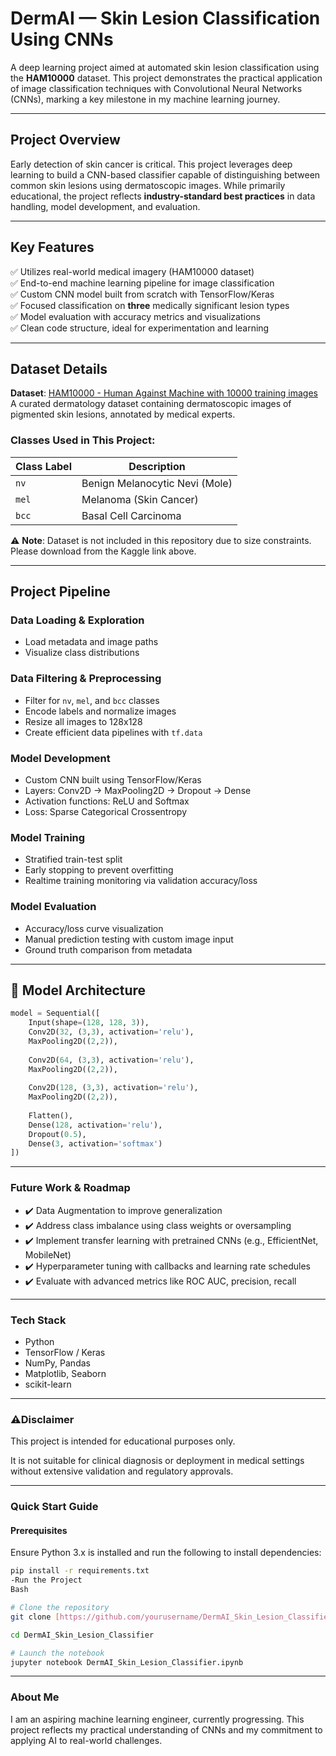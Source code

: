 # DermAI — Skin Lesion Classification Using CNNs

A deep learning project aimed at automated skin lesion classification using the **HAM10000** dataset. This project demonstrates the practical application of image classification techniques with Convolutional Neural Networks (CNNs), marking a key milestone in my machine learning journey.

---

## Project Overview

Early detection of skin cancer is critical. This project leverages deep learning to build a CNN-based classifier capable of distinguishing between common skin lesions using dermatoscopic images. While primarily educational, the project reflects **industry-standard best practices** in data handling, model development, and evaluation.

---

## Key Features

✅ Utilizes real-world medical imagery (HAM10000 dataset)  
✅ End-to-end machine learning pipeline for image classification  
✅ Custom CNN model built from scratch with TensorFlow/Keras  
✅ Focused classification on **three** medically significant lesion types  
✅ Model evaluation with accuracy metrics and visualizations  
✅ Clean code structure, ideal for experimentation and learning

---

## Dataset Details

**Dataset**: [HAM10000 - Human Against Machine with 10000 training images](https://www.kaggle.com/datasets/kmader/skin-cancer-mnist-ham10000)  
A curated dermatology dataset containing dermatoscopic images of pigmented skin lesions, annotated by medical experts.

### Classes Used in This Project:

| Class Label | Description                          |
|-------------|--------------------------------------|
| `nv`        | Benign Melanocytic Nevi (Mole)       |
| `mel`       | Melanoma (Skin Cancer)               |
| `bcc`       | Basal Cell Carcinoma                 |

⚠️ **Note**: Dataset is not included in this repository due to size constraints. Please download from the Kaggle link above.

---

##  Project Pipeline

### Data Loading & Exploration
- Load metadata and image paths
- Visualize class distributions

### Data Filtering & Preprocessing
- Filter for `nv`, `mel`, and `bcc` classes
- Encode labels and normalize images
- Resize all images to 128x128
- Create efficient data pipelines with `tf.data`

### Model Development
- Custom CNN built using TensorFlow/Keras
- Layers: Conv2D → MaxPooling2D → Dropout → Dense
- Activation functions: ReLU and Softmax
- Loss: Sparse Categorical Crossentropy

### Model Training
- Stratified train-test split
- Early stopping to prevent overfitting
- Realtime training monitoring via validation accuracy/loss

### Model Evaluation
- Accuracy/loss curve visualization
- Manual prediction testing with custom image input
- Ground truth comparison from metadata

---

## 🧠 Model Architecture

```python
model = Sequential([
    Input(shape=(128, 128, 3)),
    Conv2D(32, (3,3), activation='relu'),
    MaxPooling2D((2,2)),
    
    Conv2D(64, (3,3), activation='relu'),
    MaxPooling2D((2,2)),
    
    Conv2D(128, (3,3), activation='relu'),
    MaxPooling2D((2,2)),
    
    Flatten(),
    Dense(128, activation='relu'),
    Dropout(0.5),
    Dense(3, activation='softmax')
])
```
---
### Future Work & Roadmap

* ✔️ Data Augmentation to improve generalization
* ✔️ Address class imbalance using class weights or oversampling
* ✔️ Implement transfer learning with pretrained CNNs (e.g., EfficientNet, MobileNet)
* ✔️ Hyperparameter tuning with callbacks and learning rate schedules
* ✔️ Evaluate with advanced metrics like ROC AUC, precision, recall

---
### Tech Stack

* Python
* TensorFlow / Keras
* NumPy, Pandas
* Matplotlib, Seaborn
* scikit-learn

---

### ⚠️Disclaimer

This project is intended for educational purposes only.

It is not suitable for clinical diagnosis or deployment in medical settings without extensive validation and regulatory approvals.

---

### Quick Start Guide

#### Prerequisites

Ensure Python 3.x is installed and run the following to install dependencies:

```bash
pip install -r requirements.txt
-Run the Project
Bash

# Clone the repository
git clone [https://github.com/yourusername/DermAI_Skin_Lesion_Classifier.git](https://github.com/yourusername/DermAI_Skin_Lesion_Classifier.git)

cd DermAI_Skin_Lesion_Classifier

# Launch the notebook
jupyter notebook DermAI_Skin_Lesion_Classifier.ipynb

```
---

### About Me

I am an aspiring machine learning engineer, currently progressing. This project reflects my practical understanding of CNNs and my commitment to applying AI to real-world challenges.


